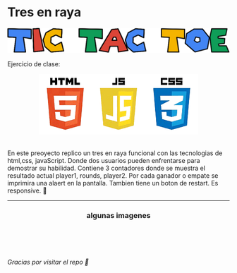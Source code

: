 <h1>Tres en raya</h1>
<div align="center">
  <img src="img/banner.png" alt="titulo">
</div>

Ejercicio de clase: 
<br>
<div align="center">
  <img src="img/htmls_css_js-removebg-preview.png" alt="banner">
</div>

<br>

En este preoyecto replico un tres en raya funcional con las tecnologias de html,css, javaScript.
Donde dos usuarios pueden enfrentarse para demostrar su habilidad.
Contiene 3 contadores donde se muestra el resultado actual player1, rounds, player2.
Por cada ganador o empate se imprimira una alaert en la pantalla.
Tambien tiene un boton de restart.
Es responsive. 🧮

<hr>
<div align="center">
<h3>algunas imagenes </h3>

  <img>
</div>

  
<br>
<br>
<h6>Gracias por visitar el repo 🥸</h6>
